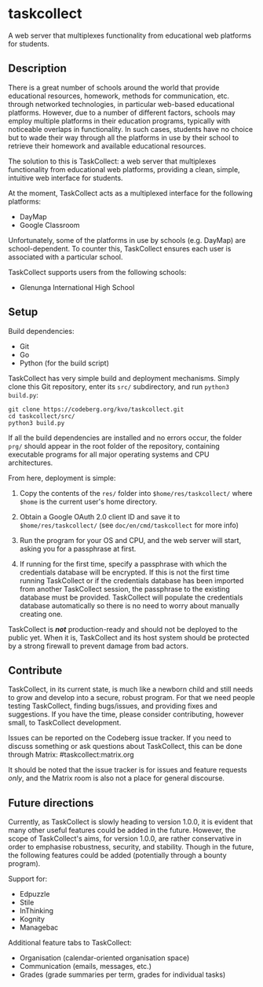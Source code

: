 taskcollect
===========

A web server that multiplexes functionality from educational web platforms for students.

Description
-----------

There is a great number of schools around the world that provide educational resources, homework, methods for communication, etc. through networked technologies, in particular web-based educational platforms. However, due to a number of different factors, schools may employ multiple platforms in their education programs, typically with noticeable overlaps in functionality. In such cases, students have no choice but to wade their way through all the platforms in use by their school to retrieve their homework and available educational resources.

The solution to this is TaskCollect: a web server that multiplexes functionality from educational web platforms, providing a clean, simple, intuitive web interface for students.

At the moment, TaskCollect acts as a multiplexed interface for the following platforms:
  * DayMap
  * Google Classroom

Unfortunately, some of the platforms in use by schools (e.g. DayMap) are school-dependent. To counter this, TaskCollect ensures each user is associated with a particular school.

TaskCollect supports users from the following schools:
  * Glenunga International High School

Setup
-----

Build dependencies:
  * Git
  * Go
  * Python (for the build script)

TaskCollect has very simple build and deployment mechanisms. Simply clone this Git repository, enter its `src/` subdirectory, and run `python3 build.py`:

```
git clone https://codeberg.org/kvo/taskcollect.git
cd taskcollect/src/
python3 build.py
```

If all the build dependencies are installed and no errors occur, the folder `prg/` should appear in the root folder of the repository, containing executable programs for all major operating systems and CPU architectures.

From here, deployment is simple:

  1. Copy the contents of the `res/` folder into `$home/res/taskcollect/` where `$home` is the current user's home directory.

  2. Obtain a Google OAuth 2.0 client ID and save it to `$home/res/taskcollect/` (see `doc/en/cmd/taskcollect` for more info)

  3. Run the program for your OS and CPU, and the web server will start, asking you for a passphrase at first.

  4. If running for the first time, specify a passphrase with which the credentials database will be encrypted. If this is not the first time running TaskCollect or if the credentials database has been imported from another TaskCollect session, the passphrase to the existing database must be provided. TaskCollect will populate the credentials database automatically so there is no need to worry about manually creating one.

TaskCollect is ***not*** production-ready and should not be deployed to the public yet. When it is, TaskCollect and its host system should be protected by a strong firewall to prevent damage from bad actors.

Contribute
----------

TaskCollect, in its current state, is much like a newborn child and still needs to grow and develop into a secure, robust program. For that we need people testing TaskCollect, finding bugs/issues, and providing fixes and suggestions. If you have the time, please consider contributing, however small, to TaskCollect development.

Issues can be reported on the Codeberg issue tracker. If you need to discuss something or ask questions about TaskCollect, this can be done through Matrix: #taskcollect:matrix.org

It should be noted that the issue tracker is for issues and feature requests *only*, and the Matrix room is also not a place for general discourse.

Future directions
-----------------

Currently, as TaskCollect is slowly heading to version 1.0.0, it is evident that many other useful features could be added in the future. However, the scope of TaskCollect's aims, for version 1.0.0, are rather conservative in order to emphasise robustness, security, and stability. Though in the future, the following features could be added (potentially through a bounty program).

Support for:

  * Edpuzzle
  * Stile
  * InThinking
  * Kognity
  * Managebac

Additional feature tabs to TaskCollect:

  * Organisation (calendar-oriented organisation space)
  * Communication (emails, messages, etc.)
  * Grades (grade summaries per term, grades for individual tasks)

